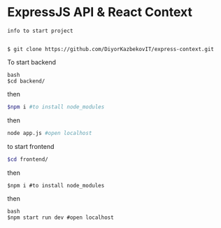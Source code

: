 # ExpressJS API & React Context

```info to start project```

```git

$ git clone https://github.com/DiyorKazbekovIT/express-context.git
```

To start backend
```
bash 
$cd backend/
```
then
```bash
$npm i #to install node_modules
```
then
```bash
node app.js #open localhost
```
to start frontend
```bash
$cd frontend/
```
then
```
$npm i #to install node_modules
```
then
```
bash
$npm start run dev #open localhost
```